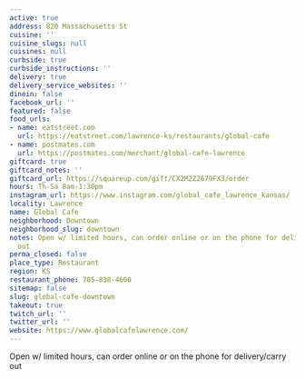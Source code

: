 ```yaml
---
active: true
address: 820 Massachusetts St
cuisine: ''
cuisine_slugs: null
cuisines: null
curbside: true
curbside_instructions: ''
delivery: true
delivery_service_websites: ''
dinein: false
facebook_url: ''
featured: false
food_urls:
- name: eatstreet.com
  url: https://eatstreet.com/lawrence-ks/restaurants/global-cafe
- name: postmates.com
  url: https://postmates.com/merchant/global-cafe-lawrence
giftcard: true
giftcard_notes: ''
giftcard_url: https://squareup.com/gift/CX2M2Z2679FX3/order
hours: Th-Sa 8am-1:30pm
instagram_url: https://www.instagram.com/global_cafe_lawrence_kansas/
locality: Lawrence
name: Global Cafe
neighborhood: Downtown
neighborhood_slug: downtown
notes: Open w/ limited hours, can order online or on the phone for delivery/carry
  out
perma_closed: false
place_type: Restaurant
region: KS
restaurant_phone: 785-838-4600
sitemap: false
slug: global-cafe-downtown
takeout: true
twitch_url: ''
twitter_url: ''
website: https://www.globalcafelawrence.com/
---
```


Open w/ limited hours, can order online or on the phone for delivery/carry out